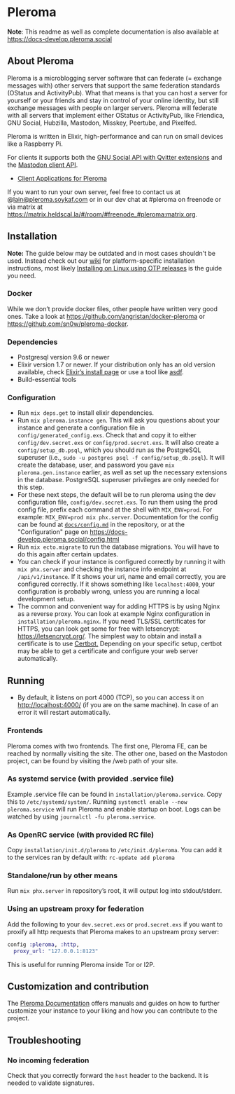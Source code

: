 # Pleroma

**Note**: This readme as well as complete documentation is also available at <https://docs-develop.pleroma.social>

## About Pleroma

Pleroma is a microblogging server software that can federate (= exchange messages with) other servers that support the same federation standards (OStatus and ActivityPub). What that means is that you can host a server for yourself or your friends and stay in control of your online identity, but still exchange messages with people on larger servers. Pleroma will federate with all servers that implement either OStatus or ActivityPub, like Friendica, GNU Social, Hubzilla, Mastodon, Misskey, Peertube, and Pixelfed.

Pleroma is written in Elixir, high-performance and can run on small devices like a Raspberry Pi.

For clients it supports both the [GNU Social API with Qvitter extensions](https://twitter-api.readthedocs.io/en/latest/index.html) and the [Mastodon client API](https://docs.joinmastodon.org/api/guidelines/).

- [Client Applications for Pleroma](https://docs-develop.pleroma.social/clients.html)

If you want to run your own server, feel free to contact us at @lain@pleroma.soykaf.com or in our dev chat at #pleroma on freenode or via matrix at <https://matrix.heldscal.la/#/room/#freenode_#pleroma:matrix.org>.

## Installation
**Note:** The guide below may be outdated and in most cases shouldn't be used. Instead check out our [wiki](https://docs.pleroma.social) for platform-specific installation instructions, most likely [Installing on Linux using OTP releases](https://docs.pleroma.social/otp_en.html) is the guide you need.

### Docker
While we don’t provide docker files, other people have written very good ones. Take a look at <https://github.com/angristan/docker-pleroma> or <https://github.com/sn0w/pleroma-docker>.

### Dependencies

* Postgresql version 9.6 or newer
* Elixir version 1.7 or newer. If your distribution only has an old version available, check [Elixir’s install page](https://elixir-lang.org/install.html) or use a tool like [asdf](https://github.com/asdf-vm/asdf).
* Build-essential tools

### Configuration

* Run `mix deps.get` to install elixir dependencies.
* Run `mix pleroma.instance gen`. This will ask you questions about your instance and generate a configuration file in `config/generated_config.exs`. Check that and copy it to either `config/dev.secret.exs` or `config/prod.secret.exs`. It will also create a `config/setup_db.psql`, which you should run as the PostgreSQL superuser (i.e., `sudo -u postgres psql -f config/setup_db.psql`). It will create the database, user, and password you gave `mix pleroma.gen.instance` earlier, as well as set up the necessary extensions in the database. PostgreSQL superuser privileges are only needed for this step.
* For these next steps, the default will be to run pleroma using the dev configuration file, `config/dev.secret.exs`. To run them using the prod config file, prefix each command at the shell with `MIX_ENV=prod`. For example: `MIX_ENV=prod mix phx.server`. Documentation for the config can be found at [`docs/config.md`](docs/config.md) in the repository, or at the "Configuration" page on <https://docs-develop.pleroma.social/config.html>
* Run `mix ecto.migrate` to run the database migrations. You will have to do this again after certain updates.
* You can check if your instance is configured correctly by running it with `mix phx.server` and checking the instance info endpoint at `/api/v1/instance`. If it shows your uri, name and email correctly, you are configured correctly. If it shows something like `localhost:4000`, your configuration is probably wrong, unless you are running a local development setup.
* The common and convenient way for adding HTTPS is by using Nginx as a reverse proxy. You can look at example Nginx configuration in `installation/pleroma.nginx`. If you need TLS/SSL certificates for HTTPS, you can look get some for free with letsencrypt: <https://letsencrypt.org/>. The simplest way to obtain and install a certificate is to use [Certbot.](https://certbot.eff.org) Depending on your specific setup, certbot may be able to get a certificate and configure your web server automatically.

## Running

* By default, it listens on port 4000 (TCP), so you can access it on <http://localhost:4000/> (if you are on the same machine). In case of an error it will restart automatically.

### Frontends

Pleroma comes with two frontends. The first one, Pleroma FE, can be reached by normally visiting the site. The other one, based on the Mastodon project, can be found by visiting the /web path of your site.

### As systemd service (with provided .service file)

Example .service file can be found in `installation/pleroma.service`. Copy this to `/etc/systemd/system/`. Running `systemctl enable --now pleroma.service` will run Pleroma and enable startup on boot. Logs can be watched by using `journalctl -fu pleroma.service`.

### As OpenRC service (with provided RC file)

Copy `installation/init.d/pleroma` to `/etc/init.d/pleroma`. You can add it to the services ran by default with: `rc-update add pleroma`

### Standalone/run by other means

Run `mix phx.server` in repository’s root, it will output log into stdout/stderr.

### Using an upstream proxy for federation

Add the following to your `dev.secret.exs` or `prod.secret.exs` if you want to proxify all http requests that Pleroma makes to an upstream proxy server:

```elixir
config :pleroma, :http,
  proxy_url: "127.0.0.1:8123"
```

This is useful for running Pleroma inside Tor or I2P.

## Customization and contribution

The [Pleroma Documentation](https://docs-develop.pleroma.social/readme.html) offers manuals and guides on how to further customize your instance to your liking and how you can contribute to the project.

## Troubleshooting

### No incoming federation

Check that you correctly forward the `host` header to the backend. It is needed to validate signatures.

